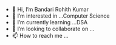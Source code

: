 - 👋 Hi, I’m Bandari Rohith Kumar
- 👀 I’m interested in ...Computer Science
- 🌱 I’m currently learning ...DSA
- 💞️ I’m looking to collaborate on ...
- 📫 How to reach me ...

<!---
Rohithkumar-7644489/Rohithkumar-7644489 is a ✨ special ✨ repository because its `README.md` (this file) appears on your GitHub profile.
You can click the Preview link to take a look at your changes.
--->
